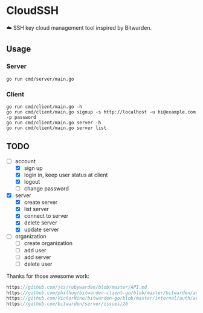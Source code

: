 # CloudSSH

:cloud: SSH key cloud management tool inspired by Bitwarden.

## Usage

### Server

```shell
go run cmd/server/main.go
```

### Client

```shell
go run cmd/client/main.go -h
go run cmd/client/main.go signup -s http://localhost -u hi@example.com -p password
go run cmd/client/main.go server -h
go run cmd/client/main.go server list
```

## TODO

- [ ] account
  - [x] sign up
  - [x] login in, keep user status at client
  - [x] logout
  - [ ] change password
- [x] server
  - [x] create server
  - [x] list server
  - [x] connect to server
  - [x] delete server
  - [x] update server
- [ ] organization
  - [ ] create organization
  - [ ] add user
  - [ ] add server
  - [ ] delete user

Thanks for those awesome work:

```go
https://github.com/jcs/rubywarden/blob/master/API.md
https://github.com/philhug/bitwarden-client-go/blob/master/bitwarden/authentication.go
https://github.com/VictorNine/bitwarden-go/blob/master/internal/auth/auth.go
https://github.com/bitwarden/server/issues/26
```
